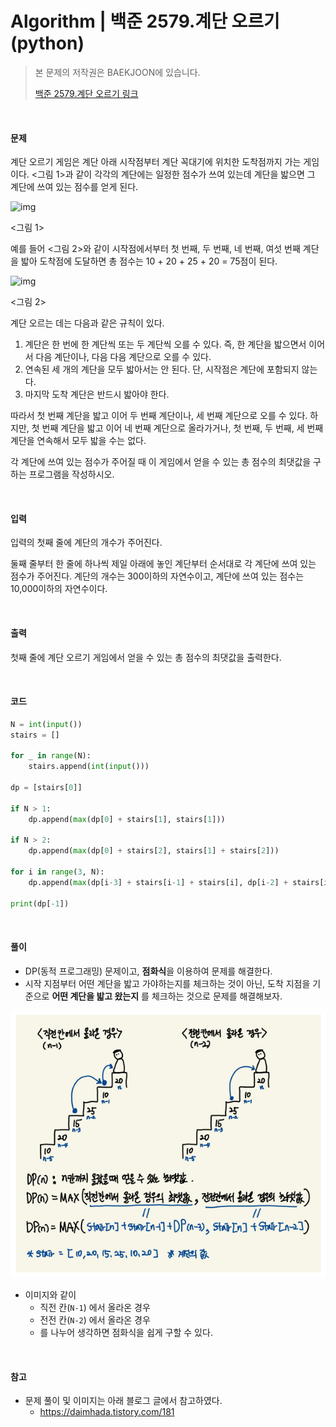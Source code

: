# Algorithm | 백준 2579.계단 오르기 (python)

> 본 문제의 저작권은 BAEKJOON에 있습니다.
>
> [백준 2579.계단 오르기 링크](https://www.acmicpc.net/problem/2579)

</br>

#### 문제

계단 오르기 게임은 계단 아래 시작점부터 계단 꼭대기에 위치한 도착점까지 가는 게임이다. <그림 1>과 같이 각각의 계단에는 일정한 점수가 쓰여 있는데 계단을 밟으면 그 계단에 쓰여 있는 점수를 얻게 된다.

![img](https://upload.acmicpc.net/7177ea45-aa8d-4724-b256-7b84832c9b97/-/preview/)

<그림 1>

예를 들어 <그림 2>와 같이 시작점에서부터 첫 번째, 두 번째, 네 번째, 여섯 번째 계단을 밟아 도착점에 도달하면 총 점수는 10 + 20 + 25 + 20 = 75점이 된다.

![img](https://upload.acmicpc.net/f00b6121-1c25-492e-9bc0-d96377c586b0/-/preview/)

<그림 2>

계단 오르는 데는 다음과 같은 규칙이 있다.

1. 계단은 한 번에 한 계단씩 또는 두 계단씩 오를 수 있다. 즉, 한 계단을 밟으면서 이어서 다음 계단이나, 다음 다음 계단으로 오를 수 있다.
2. 연속된 세 개의 계단을 모두 밟아서는 안 된다. 단, 시작점은 계단에 포함되지 않는다.
3. 마지막 도착 계단은 반드시 밟아야 한다.

따라서 첫 번째 계단을 밟고 이어 두 번째 계단이나, 세 번째 계단으로 오를 수 있다. 하지만, 첫 번째 계단을 밟고 이어 네 번째 계단으로 올라가거나, 첫 번째, 두 번째, 세 번째 계단을 연속해서 모두 밟을 수는 없다.

각 계단에 쓰여 있는 점수가 주어질 때 이 게임에서 얻을 수 있는 총 점수의 최댓값을 구하는 프로그램을 작성하시오.

</br>

#### 입력

입력의 첫째 줄에 계단의 개수가 주어진다.

둘째 줄부터 한 줄에 하나씩 제일 아래에 놓인 계단부터 순서대로 각 계단에 쓰여 있는 점수가 주어진다. 계단의 개수는 300이하의 자연수이고, 계단에 쓰여 있는 점수는 10,000이하의 자연수이다.

</br>

#### 출력

첫째 줄에 계단 오르기 게임에서 얻을 수 있는 총 점수의 최댓값을 출력한다.

</br>

#### 코드

```python
N = int(input())
stairs = []

for _ in range(N):
    stairs.append(int(input()))

dp = [stairs[0]]

if N > 1:
    dp.append(max(dp[0] + stairs[1], stairs[1]))

if N > 2:
    dp.append(max(dp[0] + stairs[2], stairs[1] + stairs[2]))

for i in range(3, N):
    dp.append(max(dp[i-3] + stairs[i-1] + stairs[i], dp[i-2] + stairs[i]))

print(dp[-1])
```

</br>

#### 풀이

- DP(동적 프로그래밍) 문제이고, **점화식**을 이용하여 문제를 해결한다.
- 시작 지점부터 어떤 계단을 밟고 가야하는지를 체크하는 것이 아닌, 도착 지점을 기준으로 **어떤 계단을 밟고 왔는지** 를 체크하는 것으로 문제를 해결해보자.

![image-20220303213734014](README.assets/image-20220303213734014.png)

- 이미지와 같이
  - 직전 칸(`N-1`) 에서 올라온 경우
  - 전전 칸(`N-2`) 에서 올라온 경우
  - 를 나누어 생각하면 점화식을 쉽게 구할 수 있다.

<br>

#### 참고

- 문제 풀이 및 이미지는 아래 블로그 글에서 참고하였다.
  - https://daimhada.tistory.com/181
